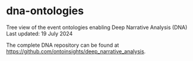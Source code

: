 # dna-ontologies
Tree view of the event ontologies enabling Deep Narrative Analysis (DNA)
Last updated: 19 July 2024

The complete DNA repository can be found at https://github.com/ontoinsights/deep_narrative_analysis.

